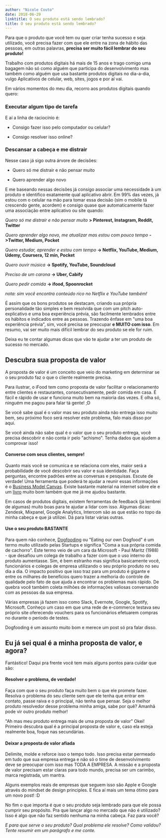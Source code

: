 ```yaml
---
author: "Nicole Couto"
date: 2018-06-29
linktitle: O seu produto está sendo lembrado?
title: O seu produto está sendo lembrado?
---
```


Para que o produto que você tem ou quer criar tenha sucesso e seja utilizado, você precisa fazer com que ele entre na zona de hábito das pessoas, em outras palavras, **precisa ser muito fácil lembrar do seu produto!**

Trabalho com produtos digitais há mais de 15 anos e trago comigo uma bagagem não só como alguém que participa do desenvolvimento mas também como alguém que usa bastante produtos digitais no dia-a-dia, vulgo Aplicativos de celular, web, sites, jogos e por aí vai.

Em vários momentos do meu dia, recorro aos produtos digitais quando quero:

### Executar algum tipo de tarefa
E aí a linha de raciocínio é:

* Consigo fazer isso pelo computador ou celular?

* Consigo resolver isso online?

### Descansar a cabeça e me distrair
Nesse caso já sigo outra árvore de decisões:

* Quero só me distrair e não pensar muito

* Quero aprender algo novo

E me baseando nessas decisões já consigo associar uma necessidade à um produto e identifico exatamente qual aplicativo abrir. Em 99% das vezes, já estou com o celular na mão para tomar essa decisão (sim o mobile tá crescendo gente, acordem) e consigo quase que automaticamente fazer uma associação entre aplicativo ou site quando:

_Quero só me distrair e não pensar muito_ **> Pinterest, Instagram, Reddit, Twitter**

_Quero aprender algo novo, me atualizar mas estou com pouco tempo_ **->Twitter, Medium, Pocket**

_Quero estudar, aprender e estou com tempo_ **-> Netflix, YouTube, Medium, Udemy, Coursera, 12 min, Pocket**

_Quero ouvir música_ **-> Spotify, YouTube, Soundcloud**

_Preciso de um carona_ **-> Uber, Cabify**

_Quero pedir comida_ **-> ifood, Spoonrocket**

_nota: sim você encontra conteúdo rico no Netflix e YouTube também!_

É assim que os bons produtos se destacam, criando sua própria personalidade tão simples e bem resolvida que com um pitch auto-explicativo e uma boa experiência prévia, são facilmente lembrados entre os hábitos e indicados entre as pessoas. Trazendo ênfase em "uma boa experiência prévia", sim, você precisa se preocupar **e MUITO com isso**. Em resumo, vai ser muito mais difícil lembrar do seu produto se ele for ruim.

Deixa eu te contar algumas dicas que vão te ajudar a ter um produto de sucesso no mercado.

## Descubra sua proposta de valor
A proposta de valor é um conceito que veio do marketing em determinar se o seu produto faz o que o cliente realmente precisa.

Para ilustrar, o iFood tem como proposta de valor facilitar o relacionamento entre clientes e restaurantes, consecutivamente, pedir comida em casa. É fácil e rápido de usar e funciona muito bem na maioria das vezes. E olha só, ninguém me pagou para falar tá gente! ;D

Se você sabe qual é o valor mas seu produto ainda não entrega isso muito bem, seu próximo foco será resolver este problema, falo mais disso por aqui.

Se você ainda não sabe qual é o valor que o seu produto entrega, você precisa descobrir e não conta ir pelo
"achismo". Tenha dados que ajudem a comprovar isso!


#### Converse com seus clientes, sempre!
Quanto mais você se comunica e se relaciona com eles, maior será a probabilidade de você descobrir seu valor e sua identidade. Faça perguntas, encontre padrões entre as conversas e pesquisas. Escute de verdade! Uma ferramenta que poderá te ajudar a reunir essas informações é o [Business Model Canvas](https://strategyzer.com/canvas/business-model-canvas). Existe bastante material na internet sobre ele e um [livro](https://www.amazon.com.br/gp/product/857608550X/ref=as_li_tl?ie=UTF8&camp=1789&creative=9325&creativeASIN=857608550X&linkCode=as2&tag=rliongirl-20&linkId=3c2804a4d52bc199abf924eddda91e74) muito bom também que me já me ajudou bastante.

Em casos de produtos digitais, existem ferramentas de feedback (já lembrei de algumas) muito boas para te ajudar a lidar com isso.
Algumas dicas: Zendesk, Mixpanel, Google Analytics, Intercom são as que estão no topo da minha cabeça e que já utilizei. Dá para listar várias outras.


#### Use o seu produto BASTANTE
Para quem não conhece, [Dogfooding](https://en.wikipedia.org/wiki/Eating_your_own_dog_food) ou "Eating our own Dogfood"  é um termo muito utilizado pelas Startups e significa "Coma a sua própria comida de cachorro". Este termo veio de um cara da Microsoft - Paul Maritz (1988) -  que desafiou um colega de trabalho a fazer com que o uso interno do produto aumentasse.
Sim, é bem estranho mas significa basicamente você, funcionários e colegas de empresa utilizando o seu próprio produto no seu dia a dia. O impacto positivo que isso traz para um produto é gigante e entre os milhares de benefícios quero trazer a melhoria do controle de qualidade pelo fato de que ajuda a encontrar os problemas mais rápido. De quebra você também coleta milhões de informações valiosas conversando com as pessoas da sua empresa.

Várias empresas já fazem isso como Slack, Evernote, Google, Spotify, Microsoft. Conheço um caso em que uma rede de e-commerce testava seu próprio site oferecendo vouchers para os funcionários efetuarem compras no durante o período de testes.

Dogfooding é um assunto muito bom e merece um post só pra falar disso.

## Eu já sei qual é a minha proposta de valor, e agora?
Fantástico! Daqui pra frente você tem mais alguns pontos para cuidar que são:
#### Resolver o problema, de verdade!
Faça com que o seu produto faça muito bem o que ele promete fazer. Resolva o problema do seu cliente sem que ele tenha que entrar em contato, passe raiva e o principal, não tenha que pensar. Seja o melhor produto resolvedor desse problema minha amiga, sabe por quê? Amanhã pode vir outro produto melhor!

"Ah mas meu produto entrega mais de uma proposta de valor"
Okei! Primeiro descubra qual é a principal proposta de valor e, caso ela esteja realmente boa, foque nas secundárias.



#### Deixar a proposta de valor afiada
Delimite, molde e reforce isso o tempo todo. Isso precisa estar permeado em tudo que sua empresa entrega e não só o time de desenvolvimento deve se preocupar com isso mas TODA A EMPRESA.
A missão e a proposta de valor precisam estar claras para todo mundo, precisa ser um carimbo, marca registrada, um mantra.

Alguns exemplos reais de empresas que seguem isso são Apple e Google através do mindset de design principles.
E fica aí mais um tema ótimo para um novo post! :D

No fim o que importa é que o seu produto seja lembrado para que ele possa cumprir seu propósito. Pra que lançar algo no mercado que não é utilizado?
Isso é algo que não faz sentido nenhuma na minha cabeça. Faz para você?


_E para que serve o seu produto? Qual problema ele resolve? Como validou?
Tente resumir em um parágrafo e me conte._
